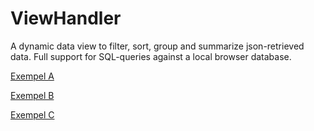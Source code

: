 # ViewHandler
A dynamic data view to filter, sort, group and summarize json-retrieved data. Full support for SQL-queries against a local browser database.

<a href="https://pollyfun.github.io/ViewHandler/Tutorial/ExampleA.html">Exempel A</a>

<a href="https://pollyfun.github.io/ViewHandler/Tutorial/ExampleB.html">Exempel B</a>

<a href="https://pollyfun.github.io/ViewHandler/Tutorial/ExampleC.html">Exempel C</a>
